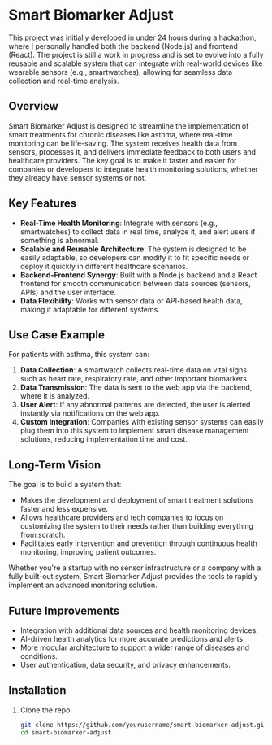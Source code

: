 # Smart Biomarker Adjust

This project was initially developed in under 24 hours during a hackathon, where I personally handled both the backend (Node.js) and frontend (React). The project is still a work in progress and is set to evolve into a fully reusable and scalable system that can integrate with real-world devices like wearable sensors (e.g., smartwatches), allowing for seamless data collection and real-time analysis.

## Overview

Smart Biomarker Adjust is designed to streamline the implementation of smart treatments for chronic diseases like asthma, where real-time monitoring can be life-saving. The system receives health data from sensors, processes it, and delivers immediate feedback to both users and healthcare providers. The key goal is to make it faster and easier for companies or developers to integrate health monitoring solutions, whether they already have sensor systems or not.

## Key Features

- **Real-Time Health Monitoring**: Integrate with sensors (e.g., smartwatches) to collect data in real time, analyze it, and alert users if something is abnormal.
- **Scalable and Reusable Architecture**: The system is designed to be easily adaptable, so developers can modify it to fit specific needs or deploy it quickly in different healthcare scenarios.
- **Backend-Frontend Synergy**: Built with a Node.js backend and a React frontend for smooth communication between data sources (sensors, APIs) and the user interface.
- **Data Flexibility**: Works with sensor data or API-based health data, making it adaptable for different systems.

## Use Case Example

For patients with asthma, this system can:
1. **Data Collection**: A smartwatch collects real-time data on vital signs such as heart rate, respiratory rate, and other important biomarkers.
2. **Data Transmission**: The data is sent to the web app via the backend, where it is analyzed.
3. **User Alert**: If any abnormal patterns are detected, the user is alerted instantly via notifications on the web app.
4. **Custom Integration**: Companies with existing sensor systems can easily plug them into this system to implement smart disease management solutions, reducing implementation time and cost.

## Long-Term Vision

The goal is to build a system that:
- Makes the development and deployment of smart treatment solutions faster and less expensive.
- Allows healthcare providers and tech companies to focus on customizing the system to their needs rather than building everything from scratch.
- Facilitates early intervention and prevention through continuous health monitoring, improving patient outcomes.
  
Whether you're a startup with no sensor infrastructure or a company with a fully built-out system, Smart Biomarker Adjust provides the tools to rapidly implement an advanced monitoring solution.

## Future Improvements

- Integration with additional data sources and health monitoring devices.
- AI-driven health analytics for more accurate predictions and alerts.
- More modular architecture to support a wider range of diseases and conditions.
- User authentication, data security, and privacy enhancements.

## Installation

1. Clone the repo
   ```bash
   git clone https://github.com/yourusername/smart-biomarker-adjust.git
   cd smart-biomarker-adjust
